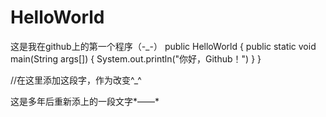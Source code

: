 # HelloWorld
这是我在github上的第一个程序（-_-）
public HelloWorld {
  public static void main(String args[]) {
    System.out.println("你好，Github！")
  }
}

//在这里添加这段字，作为改变^_^

这是多年后重新添上的一段文字*——*
